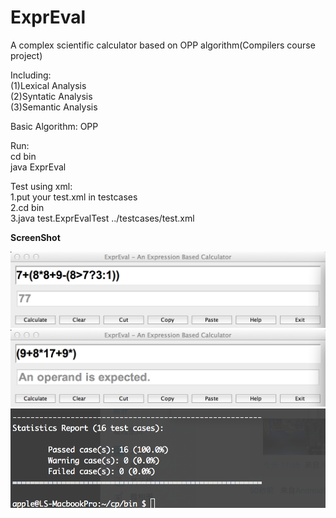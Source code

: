 ExprEval
========

A complex scientific calculator based on OPP algorithm(Compilers course project)

Including:  
(1)Lexical Analysis  
(2)Syntatic Analysis    
(3)Semantic Analysis    

Basic Algorithm: OPP  

Run:  
cd bin  
java ExprEval  

Test using xml:  
1.put your test.xml in testcases  
2.cd bin  
3.java test.ExprEvalTest ../testcases/test.xml  
  
  **ScreenShot**
  
  
  ![github screen1](/images/screen1.png)  
  ![github screen2](/images/screen2.png)
  ![github screen3](/images/screen3.png) 
  
  
